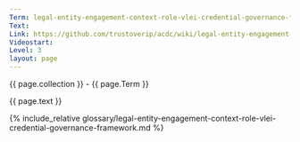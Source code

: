 ```yaml
---
Term: legal-entity-engagement-context-role-vlei-credential-governance-framework
Text: 
Link: https://github.com/trustoverip/acdc/wiki/legal-entity-engagement-context-role-vlei-credential-governance-framework
Videostart: 
Level: 3
layout: page
---
```


{{ page.collection }} - {{ page.Term }}

   {{ page.text }}

{% include_relative glossary/legal-entity-engagement-context-role-vlei-credential-governance-framework.md %}
